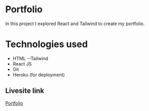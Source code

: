 # Portfolio
In this project I explored React and Tailwind to create my portfolio.

# Technologies used
- HTML
--Tailwind
- React JS
- Git
- Heroku (for deployment)

## Livesite link

[Portfolio](http://www.kinglogan.com/)